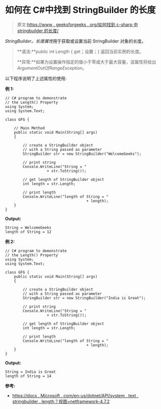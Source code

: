 # 如何在 C#中找到 StringBuilder 的长度

> 原文:[https://www . geeksforgeeks . org/如何找到 c-sharp 中 stringbuilder 的长度/](https://www.geeksforgeeks.org/how-to-find-the-length-of-the-stringbuilder-in-c-sharp/)

*StringBuilder。长度属性*用于获取或设置当前 StringBuilder 对象的长度。

> **语法:**public int Length { get；设置；}
> 返回当前实例的长度。
> 
> **异常:**如果为设置操作指定的值小于零或大于最大容量，该属性将给出*ArgumentOutOfRangeException*。

以下程序说明了上述属性的使用:

**例 1:**

```
// C# program to demonstrate
// the Length() Property
using System;
using System.Text;

class GFG {

    // Main Method
    public static void Main(String[] args)
    {

        // create a StringBuilder object
        // with a String passed as parameter
        StringBuilder str = new StringBuilder("WelcomeGeeks");

        // print string
        Console.WriteLine("String = "
                   + str.ToString());

        // get length of StringBuilder object
        int length = str.Length;

        // print length
        Console.WriteLine("length of String = "
                                     + length);
    }
}
```

**Output:**

```
String = WelcomeGeeks
length of String = 12

```

**例 2:**

```
// C# program to demonstrate
// the Length() Property
using System;
using System.Text;

class GFG {
    public static void Main(String[] args)
    {

        // create a StringBuilder object
        // with a String passed as parameter
        StringBuilder str = new StringBuilder("India is Great");

        // print string
        Console.WriteLine("String = "
                   + str.ToString());

        // get length of StringBuilder object
        int length = str.Length;

        // print length
        Console.WriteLine("length of String = "
                                     + length);
    }
}
```

**Output:**

```
String = India is Great
length of String = 14

```

**参考:**

*   [https://docs . Microsoft . com/en-us/dotnet/API/system . text . stringbuilder . length？视图=netframework-4.7.2](https://docs.microsoft.com/en-us/dotnet/api/system.text.stringbuilder.length?view=netframework-4.7.2)